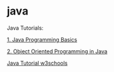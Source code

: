 # java
Java Tutorials: <p>
<a href="https://www.udacity.com/course/java-programming-basics--ud282">1. Java Programming Basics</a> <p>
<a href="https://www.udacity.com/course/object-oriented-programming-in-java--ud283">2. Object Oriented Programming in Java</a> <p>
<a href="https://www.w3schools.com/java/default.asp">Java Tutorial w3schools</a>
